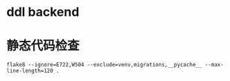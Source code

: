 # ddl backend

# 静态代码检查
```shell script
flake8 --ignore=E722,W504 --exclude=venv,migrations,__pycache__ --max-line-length=120 .
```